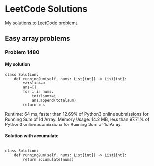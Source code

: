 # LeetCode Solutions
My solutions to LeetCode problems.
## Easy array problems

### Problem 1480 

#### My solution
```
class Solution:
    def runningSum(self, nums: List[int]) -> List[int]:
        totalsum=0
        ans=[]
        for i in nums:
            totalsum+=i
            ans.append(totalsum)
        return ans
```
Runtime: 64 ms, faster than 12.69% of Python3 online submissions for Running Sum of 1d Array.
Memory Usage: 14.2 MB, less than 97.71% of Python3 online submissions for Running Sum of 1d Array.

#### Solution with accumulate
<code>
class Solution:
    def runningSum(self, nums: List[int]) -> List[int]:
        return accumulate(nums)   
        </code>
